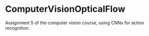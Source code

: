 # ComputerVisionOpticalFlow
Assignment 5 of the computer vision course, using CNNs for action recognition.

